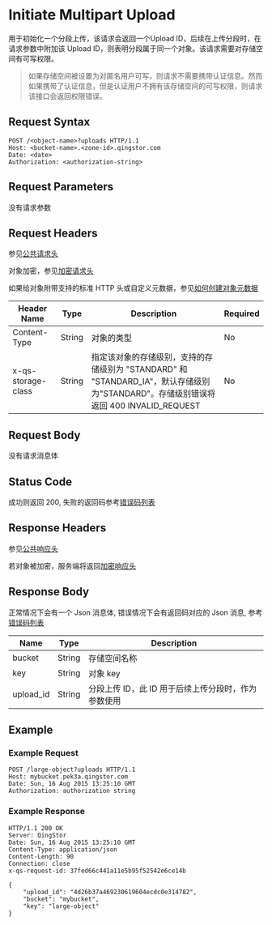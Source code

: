 ---
---

# Initiate Multipart Upload

用于初始化一个分段上传，该请求会返回一个Upload ID，后续在上传分段时，在请求参数中附加该 Upload ID，则表明分段属于同一个对象。该请求需要对存储空间有可写权限。

> 如果存储空间被设置为对匿名用户可写，则请求不需要携带认证信息。然而如果携带了认证信息，但是认证用户不拥有该存储空间的可写权限，则请求该接口会返回权限错误。

## Request Syntax

```http
POST /<object-name>?uploads HTTP/1.1
Host: <bucket-name>.<zone-id>.qingstor.com
Date: <date>
Authorization: <authorization-string>
```

## Request Parameters

没有请求参数

## Request Headers

参见[公共请求头](../../common/common_header.html#请求头字段-request-header)

对象加密，参见[加密请求头](/qingstor/api/common/encryption.html#加密请求头)

 如果给对象附带支持的标准 HTTP 头或自定义元数据，参见[如何创建对象元数据](https://docs.qingcloud.com/qingstor/api/common/metadata#如何创建对象元数据)

| Header Name | Type | Description | Required |
| --- | --- | --- | --- |
| Content-Type | String | 对象的类型 | No |
| x-qs-storage-class | String | 指定该对象的存储级别，支持的存储级别为 "STANDARD" 和 "STANDARD_IA"，默认存储级别为"STANDARD"。存储级别错误将返回 400 INVALID_REQUEST | No |

## Request Body

没有请求消息体

## Status Code

成功则返回 200, 失败的返回码参考[错误码列表](../../common/error_code.html)

## Response Headers

参见[公共响应头](../../common/common_header.html#响应头字段-request-header)

若对象被加密，服务端将返回[加密响应头](/qingstor/api/common/encryption.html#加密响应头)

## Response Body

正常情况下会有一个 Json 消息体, 错误情况下会有返回码对应的 Json 消息, 参考[错误码列表](../../common/error_code.html)

| Name | Type | Description |
| --- | --- | --- |
| bucket | String | 存储空间名称 |
| key | String | 对象 key |
| upload_id | String | 分段上传 ID，此 ID 用于后续上传分段时，作为参数使用 |

## Example

### Example Request

```http
POST /large-object?uploads HTTP/1.1
Host: mybucket.pek3a.qingstor.com
Date: Sun, 16 Aug 2015 13:25:10 GMT
Authorization: authorization string
```

### Example Response

```http
HTTP/1.1 200 OK
Server: QingStor
Date: Sun, 16 Aug 2015 13:25:10 GMT
Content-Type: application/json
Content-Length: 90
Connection: close
x-qs-request-id: 37fed66c441a11e5b95f52542e6ce14b

{
    "upload_id": "4d26b37a469230619604ecdc0e314782",
    "bucket": "mybucket",
    "key": "large-object"
}
```
